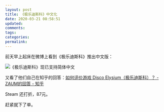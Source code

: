 ```yaml
---
layout: post
title: 《极乐迪斯科》中文化
date: 2020-03-21 08:58:51
updated:
comments:
tags:
categories:
permalink:
---
```


前天早上起床在微博上看到《极乐迪斯科》推出中文版：

![《极乐迪斯科》现已支持简体中文](/2020/03/21/《极乐迪斯科》中文化/weibo.png)

又看了他们自己在知乎的回答：[如何评价游戏 Disco Elysium（极乐迪斯科）？ - ZAUM的回答 - 知乎](https://www.zhihu.com/question/351004410/answer/1091411240)

Steam 还打折，87元。

赶紧就下了单。
